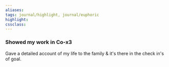```yaml
---
aliases:  
tags: journal/highlight, journal/euphoric 
highlight:  
cssclass:
---
```


### Showed my work in Co-x3
Gave a detailed account of my life to the family & it's there in the check in's of goal.
